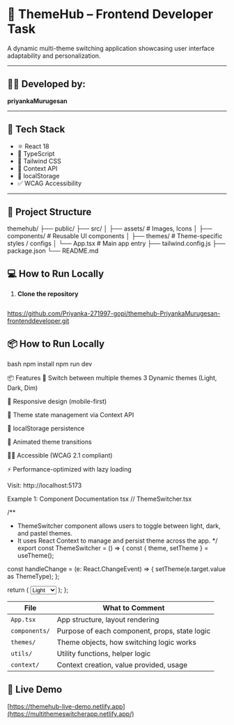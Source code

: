 # 🌈 ThemeHub – Frontend Developer Task

A dynamic multi-theme switching application showcasing user interface adaptability and personalization.

---

## 👨‍💻 Developed by:
**priyankaMurugesan**

---

## 🚀 Tech Stack

- ⚛️ React 18
- 📘 TypeScript
- 🎨 Tailwind CSS
- 🧠 Context API
- 💾 localStorage
- ✅ WCAG Accessibility

---

## 📂 Project Structure

themehub/
├── public/
├── src/
│ ├── assets/ # Images, Icons
│ ├── components/ # Reusable UI components
│ ├── themes/ # Theme-specific styles / configs
│ └── App.tsx # Main app entry
├── tailwind.config.js
├── package.json
└── README.md

## 💻 How to Run Locally

1. **Clone the repository**
   ```bash
https://github.com/Priyanka-271997-gopi/themehub-PriyankaMurugesan-frontenddeveloper.git

## 📦 How to Run Locally
bash
npm install
npm run dev

📦 Features
🎨 Switch between multiple themes  3 Dynamic themes (Light, Dark, Dim)

📱 Responsive design (mobile-first)

🧠 Theme state management via Context API

💾 localStorage persistence

🌈 Animated theme transitions

🧑‍🦯 Accessible (WCAG 2.1 compliant)

⚡ Performance-optimized with lazy loading


Visit: http://localhost:5173



 Example 1: Component Documentation
tsx
// ThemeSwitcher.tsx

/**
 * ThemeSwitcher component allows users to toggle between light, dark, and pastel themes.
 * It uses React Context to manage and persist theme across the app.
 */
export const ThemeSwitcher = () => {
  const { theme, setTheme } = useTheme();

  const handleChange = (e: React.ChangeEvent<HTMLSelectElement>) => {
    setTheme(e.target.value as ThemeType);
  };

  return (
    <select onChange={handleChange} value={theme}>
      <option value="light">Light</option>
      <option value="dark">Dark</option>
      <option value="pastel">Pastel</option>
    </select>
  );
};

| File          | What to Comment                               |
| ------------- | --------------------------------------------- |
| `App.tsx`     | App structure, layout rendering               |
| `components/` | Purpose of each component, props, state logic |
| `themes/`     | Theme objects, how switching logic works      |
| `utils/`      | Utility functions, helper logic               |
| `context/`    | Context creation, value provided, usage       |


  ## 🔗 Live Demo
[https://themehub-live-demo.netlify.app](https://multithemeswitcherapp.netlify.app/)


